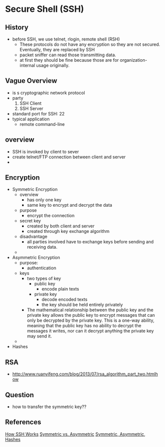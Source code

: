 # Secure Shell (SSH)

## History
* before SSH, we use telnet, rlogin, remote shell (RSH)
  * These protocols do not have any encryption so they are not secured. Eventually, they are replaced by SSH
  * packet sniffer can read those transmitting data.
  * at first they should be fine because those are for organization-internal usage originally.

## Vague Overview
* is s cryptographic network protocol
* party
  1. SSH Client
  2. SSH Server
* standard port for SSH: 22
* typical application
  * remote command-line

## overview
* SSH is invoked by client to sever
* create telnet/FTP connection between client and server
*

## Encryption
* Symmetric Encryption
  * overview
    * has only one key
    * same key to encrypt and decrypt the data
  * purpose
    * encrypt the connection
  * secret key
    * created by both client and server
    * created through key exchange algorithm
  * disadvantage
    * all parties involved have to exchange keys before sending and receiving data.
  *
* Asymmetric Encryption
  * purpose:
    * authentication
  * keys
    * two types of key
      * public key
        * encode plain texts
      * private key
        * decode encoded texts
        * the key should be held entirely privately
    * The mathematical relationship between the public key and the private key allows the public key to encrypt messages that can only be decrypted by the private key. This is a one-way ability, meaning that the public key has no ability to decrypt the messages it writes, nor can it decrypt anything the private key may send it.
  *
* Hashes



## RSA
* http://www.ruanyifeng.com/blog/2013/07/rsa_algorithm_part_two.htmlhow

## Question
* how to transfer the symmetric key??


## References
[How SSH Works](https://www.youtube.com/watch?v=ORcvSkgdA58)
[Symmetric vs. Asymmetric](https://www.ssl2buy.com/wiki/symmetric-vs-asymmetric-encryption-what-are-differences)
[Symmetric, Asymmetric, Hashes](https://www.digitalocean.com/community/tutorials/understanding-the-ssh-encryption-and-connection-process)
